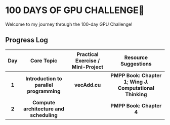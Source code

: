# 100 DAYS OF GPU CHALLENGE🚀

Welcome to my journey through the 100-day GPU Challenge! 

## Progress Log

| **Day** | **Core Topic**                                   | **Practical Exercise / Mini-Project**                       |  **Resource Suggestions**                                                      |
|:-------:|:------------------------------------------------:|:-----------------------------------------------------------:|:------------------------------------------------------------------------------:|
|  **1**  | **Introduction to parallel programming**         | **vecAdd.cu**                                               | **PMPP Book: Chapter 1**; **Wing J. Computational Thinking**                   |
|  **2**  | **Compute architecture and scheduling**          |                                                             | **PMPP Book: Chapter 4**                                                       |
